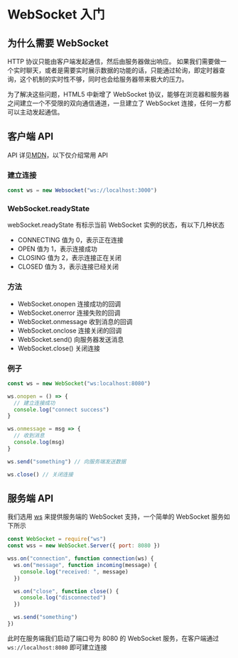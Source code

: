 # WebSocket 入门

## 为什么需要 WebSocket

HTTP 协议只能由客户端发起通信，然后由服务器做出响应。 如果我们需要做一个实时聊天，或者是需要实时展示数据的功能的话，只能通过轮询，即定时器查询，这个机制的实时性不够，同时也会给服务器带来极大的压力。

为了解决这些问题，HTML5 中新增了 WebSocket 协议，能够在浏览器和服务器之间建立一个不受限的双向通信通道，一旦建立了 WebSocket 连接，任何一方都可以主动发起通信。

## 客户端 API

API 详见[MDN](https://developer.mozilla.org/en-US/docs/Web/API/WebSocket)，以下仅介绍常用 API

### 建立连接

```js
const ws = new Websocket("ws://localhost:3000")
```

### WebSocket.readyState

webSocket.readyState 有标示当前 WebSocket 实例的状态，有以下几种状态

- CONNECTING 值为 0，表示正在连接
- OPEN 值为 1，表示连接成功
- CLOSING 值为 2，表示连接正在关闭
- CLOSED 值为 3，表示连接已经关闭

### 方法

- WebSocket.onopen 连接成功的回调
- WebSocket.onerror 连接失败的回调
- WebSocket.onmessage 收到消息的回调
- WebSocket.onclose 连接关闭的回调
- WebSocket.send() 向服务器发送消息
- WebSocket.close() 关闭连接

### 例子

```js
const ws = new WebSocket("ws:localhost:8080")

ws.onopen = () => {
  // 建立连接成功
  console.log("connect success")
}

ws.onmessage = msg => {
  // 收到消息
  console.log(msg)
}

ws.send("something") // 向服务端发送数据

ws.close() // 关闭连接
```

## 服务端 API

我们选用 [ws](https://www.npmjs.com/package/ws) 来提供服务端的 WebSocket 支持，一个简单的 WebSocket 服务如下所示

```js
const WebSocket = require("ws")
const wss = new WebSocket.Server({ port: 8080 })

wss.on("connection", function connection(ws) {
  ws.on("message", function incoming(message) {
    console.log("received: ", message)
  })

  ws.on("close", function close() {
    console.log("disconnected")
  })

  ws.send("something")
})
```

此时在服务端我们启动了端口号为 8080 的 WebSocket 服务，在客户端通过 `ws://localhost:8080` 即可建立连接
